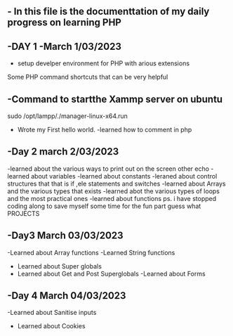 ## - In this file is the documenttation of my daily progress on learning PHP 

## -DAY 1 -March 1/03/2023 
- setup develper environment for PHP with arious extensions 

Some PHP command shortcuts that can be very helpful 

## -Command to startthe Xammp server  on ubuntu
sudo /opt/lampp/./manager-linux-x64.run
- Wrote my First hello world. 
-learned how to comment in php

## -Day 2 march 2/03/2023
-learned about the various ways to print out on the screen other echo 
-learned about variables 
-learned about constants 
-leraned about control structures that that is if ,ele statements and switches 
-learned about Arrays and the various types that exists 
-learned abot the various types of loops and the most practical ones 
-learned about functions 
ps. i have stopped coding along to save myself some time for the fun part guess what PROJECTS  

## -Day3  March 03/03/2023
-Learned about Array functions 
-Learned String functions 
- Learned about Super globals 
- Learned about Get and Post Superglobals 
-Learned about Forms 

## -Day 4 March 04/03/2023
-Learned about Sanitise inputs 
- Learned about Cookies 


